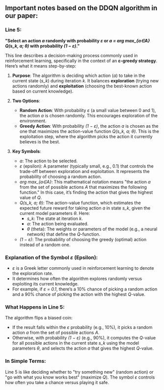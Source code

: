 ## Important notes based on the DDQN algorithm in our paper:

### Line 5:
**"Select an action *a* randomly with probability *ε* or *a = arg max_{a∈A} Q(s_k, a; θ)* with probability *(1 − ε)*."**

This line describes a decision-making process commonly used in reinforcement learning, specifically in the context of an **ε-greedy strategy**. Here’s what it means step-by-step:

1. **Purpose**: The algorithm is deciding which action (*a*) to take in the current state (*s_k*) during iteration *k*. It balances **exploration** (trying new actions randomly) and **exploitation** (choosing the best-known action based on current knowledge).

2. **Two Options**:
   - **Random Action**: With probability *ε* (a small value between 0 and 1), the action *a* is chosen randomly. This encourages exploration of the environment.
   - **Greedy Action**: With probability *(1 − ε)*, the action *a* is chosen as the one that maximizes the action-value function *Q(s_k, a; θ)*. This is the exploitation step, where the algorithm picks the action it currently believes is the best.

3. **Key Symbols**:
   - *a*: The action to be selected.
   - *ε* (epsilon): A parameter (typically small, e.g., 0.1) that controls the trade-off between exploration and exploitation. It represents the probability of choosing a random action.
   - *arg max_{a∈A}*: This mathematical notation means "the action *a* from the set of possible actions *A* that maximizes the following function." In this case, it’s finding the action that gives the highest value of *Q*.
   - *Q(s_k, a; θ)*: The action-value function, which estimates the expected future reward for taking action *a* in state *s_k*, given the current model parameters *θ*. Here:
     - *s_k*: The state at iteration *k*.
     - *a*: The action being evaluated.
     - *θ* (theta): The weights or parameters of the model (e.g., a neural network) that define the *Q*-function.
   - *(1 − ε)*: The probability of choosing the greedy (optimal) action instead of a random one.

### Explanation of the Symbol *ε* (Epsilon):
- *ε* is a Greek letter commonly used in reinforcement learning to denote the exploration rate.
- It determines how often the algorithm explores randomly versus exploiting its current knowledge.
- For example, if *ε = 0.1*, there’s a 10% chance of picking a random action and a 90% chance of picking the action with the highest *Q*-value.

### What Happens in Line 5:
The algorithm flips a biased coin:
- If the result falls within the *ε* probability (e.g., 10%), it picks a random action *a* from the set of possible actions *A*.
- Otherwise, with probability *(1 − ε)* (e.g., 90%), it computes the *Q*-value for all possible actions in the current state *s_k* using the model parameters *θ*, and selects the action *a* that gives the highest *Q*-value.

### In Simple Terms:
Line 5 is like deciding whether to "try something new" (random action) or "go with what you know works best" (maximize *Q*). The symbol *ε* controls how often you take a chance versus playing it safe.
